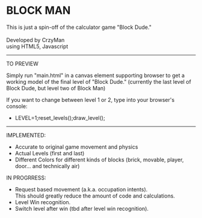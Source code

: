 BLOCK MAN
=========

This is just a spin-off of the calculator game "Block Dude." <br><br>
Developed by CrzyMan <br>
using HTML5, Javascript

----
TO PREVIEW

Simply run "main.html" in a canvas element supporting browser to get a working model of the final level of "Block Dude." (currently the last level of Block Dude, but level two of Block Man)

If you want to change between level 1 or 2, type into your browser's console:
- LEVEL=1;reset_levels();draw_level();

----
IMPLEMENTED:
- Accurate to original game movement and physics
- Actual Levels (first and last)
- Different Colors for different kinds of blocks (brick, movable, player, door... and technically air)

IN PROGRRESS:
- Request based movement (a.k.a. occupation intents). <br>
  This should greatly reduce the amount of code and calculations.
- Level Win recognition.
- Switch level after win (tbd after level win recognition).